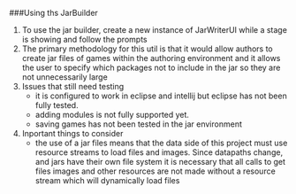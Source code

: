 ###Using ths JarBuilder
1. To use the jar builder, create a new instance of JarWriterUI while a stage is showing and follow the prompts
2. The primary methodology for this util is that it would allow authors to create jar files of games
within the authoring environment and it allows the user to specify which packages not to include in the jar 
so they are not unnecessarily large
3. Issues that still need testing
    * it is configured to work in eclipse and intellij but eclipse has not been fully tested. 
    * adding modules is not fully supported yet.
    * saving games has not been tested in the jar environment
4. Inportant things to consider
    * the use of a jar files means that the data side of this project must use resource streams to load 
    files and images. Since datapaths change, and jars have their own file system it is necessary that all 
    calls to get files images and other resources are not made without a resource stream which will dynamically load files
    